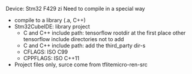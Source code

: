 Device: Stm32 F429 zi
Need to compile in a special way
* compile to a library (.a, C++)
* Stm32CubeIDE: library project
	* C and C++ include path: tensorflow rootdir at the first place other tensorflow include directories not to add
	* C and C++ include path: add the third_party dir-s
	* CFLAGS: ISO C99
	* CPPFLAGS: ISO C++11
* Project files only, surce come from tflitemicro-ren-src	
